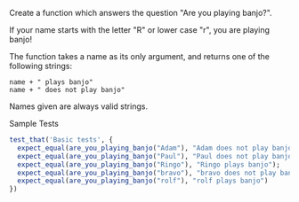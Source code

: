 Create a function which answers the question "Are you playing banjo?".

If your name starts with the letter "R" or lower case "r", you are playing banjo!

The function takes a name as its only argument, and returns one of the following strings:

```
name + " plays banjo" 
name + " does not play banjo"
```
Names given are always valid strings.

Sample Tests

```R
test_that('Basic tests', {
  expect_equal(are_you_playing_banjo("Adam"), "Adam does not play banjo")
  expect_equal(are_you_playing_banjo("Paul"), "Paul does not play banjo")
  expect_equal(are_you_playing_banjo("Ringo"), "Ringo plays banjo");
  expect_equal(are_you_playing_banjo("bravo"), "bravo does not play banjo")
  expect_equal(are_you_playing_banjo("rolf"), "rolf plays banjo")
})
```
